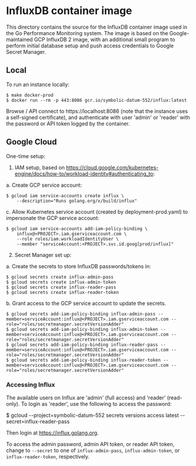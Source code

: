 # InfluxDB container image

This directory contains the source for the InfluxDB container image used in the
Go Performance Monitoring system. The image is based on the Google-maintained
GCP InfluxDB 2 image, with an additional small program to perform initial
database setup and push access credentials to Google Secret Manager.

## Local

To run an instance locally:

    $ make docker-prod
    $ docker run --rm -p 443:8086 gcr.io/symbolic-datum-552/influx:latest

Browse / API connect to https://localhost:8086 (note that the instance uses a
self-signed certificate), and authenticate with user 'admin' or 'reader' with
the password or API token logged by the container.

## Google Cloud

One-time setup:

1. IAM setup, based on
   https://cloud.google.com/kubernetes-engine/docs/how-to/workload-identity#authenticating_to:

  a. Create GCP service account:

    $ gcloud iam service-accounts create influx \
        --description="Runs golang.org/x/build/influx"

  c. Allow Kubernetes service account (created by deployment-prod.yaml) to
     impersonate the GCP service account:

    $ gcloud iam service-accounts add-iam-policy-binding \
        influx@<PROJECT>.iam.gserviceaccount.com \
        --role roles/iam.workloadIdentityUser \
        --member "serviceAccount:<PROJECT>.svc.id.goog[prod/influx]"

2. Secret Manager set up:

  a. Create the secrets to store InfluxDB passwords/tokens in:

    $ gcloud secrets create influx-admin-pass
    $ gcloud secrets create influx-admin-token
    $ gcloud secrets create influx-reader-pass
    $ gcloud secrets create influx-reader-token

  b. Grant access to the GCP service account to update the secrets.

    $ gcloud secrets add-iam-policy-binding influx-admin-pass --member=serviceAccount:influx@<PROJECT>.iam.gserviceaccount.com --role="roles/secretmanager.secretVersionAdder"
    $ gcloud secrets add-iam-policy-binding influx-admin-token --member=serviceAccount:influx@<PROJECT>.iam.gserviceaccount.com --role="roles/secretmanager.secretVersionAdder"
    $ gcloud secrets add-iam-policy-binding influx-reader-pass --member=serviceAccount:influx@<PROJECT>.iam.gserviceaccount.com --role="roles/secretmanager.secretVersionAdder"
    $ gcloud secrets add-iam-policy-binding influx-reader-token --member=serviceAccount:influx@<PROJECT>.iam.gserviceaccount.com --role="roles/secretmanager.secretVersionAdder"

### Accessing Influx

The available users on Influx are 'admin' (full access) and 'reader'
(read-only). To login as 'reader', use the following to access the password:

  $ gcloud --project=symbolic-datum-552 secrets versions access latest --secret=influx-reader-pass

Then login at https://influx.golang.org.

To access the admin password, admin API token, or reader API token, change to
`--secret` to one of `influx-admin-pass`, `influx-admin-token`, or
`influx-reader-token`, respectively.
